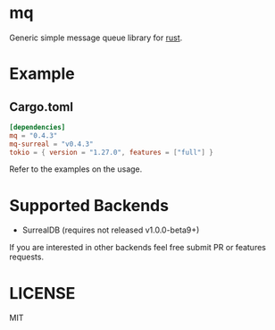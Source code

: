 mq
==

Generic simple message queue library for [rust](https://www.rust-lang.org/).

Example
=======

## Cargo.toml

```toml
[dependencies]
mq = "0.4.3"
mq-surreal = "v0.4.3"
tokio = { version = "1.27.0", features = ["full"] }
```

Refer to the examples on the usage.

# Supported Backends

* SurrealDB (requires not released v1.0.0-beta9+)

If you are interested in other backends feel free submit PR or features requests.

# LICENSE

MIT

